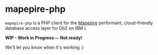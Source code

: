 # mapepire-php

`mapepire-php` is a PHP client for the [Mapepire](https://github.com/Mapepire-IBMi) performant, cloud-friendly database access layer for Db2 on IBM i.

**WIP - Work in Progress -- Not ready!**

We'll let you know when it's working :)
